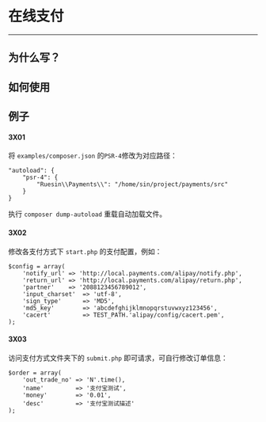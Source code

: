 # 在线支付
----
## 为什么写？
## 如何使用
## 例子
#### 3X01
将 `examples/composer.json` 的`PSR-4`修改为对应路径：
```
"autoload": {
	"psr-4": {
		"Ruesin\\Payments\\": "/home/sin/project/payments/src"
	}
}
```
执行 `composer dump-autoload` 重载自动加载文件。
#### 3X02
修改各支付方式下 `start.php` 的支付配置，例如：
```
$config = array(
    'notify_url' => 'http://local.payments.com/alipay/notify.php',
    'return_url' => 'http://local.payments.com/alipay/return.php',
    'partner'    => '2088123456789012',
    'input_charset'  => 'utf-8',
    'sign_type'      => 'MD5',
    'md5_key'        => 'abcdefghijklmnopqrstuvwxyz123456',
    'cacert'         => TEST_PATH.'alipay/config/cacert.pem',
);
```
#### 3X03
访问支付方式文件夹下的 `submit.php` 即可请求，可自行修改订单信息：
```
$order = array(
    'out_trade_no' => 'N'.time(),
    'name'         => '支付宝测试',
    'money'        => '0.01',
    'desc'         => '支付宝测试描述'
);
```